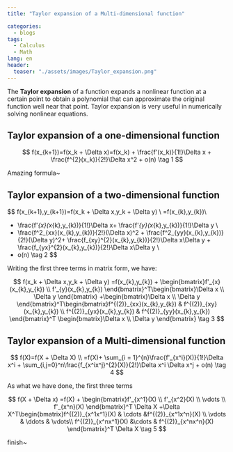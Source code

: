 ```yaml
---
title: "Taylor expansion of a Multi-dimensional function"

categories:
  - blogs
tags:
  - Calculus
  - Math
lang: en
header: 
  teaser: "./assets/images/Taylor_expansion.png"
---
```


The **Taylor expansion** of a function expands a nonlinear function at a certain point to obtain a polynomial that can approximate the original function well near that point. Taylor expansion is very useful in numerically solving nonlinear equations.

## Taylor expansion of a one-dimensional function

$$
f(x_{k+1})=f(x_k + \Delta x)=f(x_k) + \frac{f'(x_k)}{1!}\Delta x + \frac{f^{2}(x_k)}{2!}\Delta x^2 + o(n) \tag 1
$$

Amazing formula~



## Taylor expansion of a two-dimensional function

$$
f(x_{k+1},y_{k+1})=f(x_k + \Delta x,y_k + \Delta y) \\
=f(x_{k},y_{k})\\
+ \frac{f'_{x}(x_{k},y_{k})}{1!}\Delta x+ \frac{f'_{y}(x_{k},y_{k})}{1!}\Delta y \\
+ \frac{f^2_{xx}(x_{k},y_{k})}{2!}(\Delta x)^2 + \frac{f^2_{yy}(x_{k},y_{k})}{2!}(\Delta y)^2+ \frac{f_{xy}^{2}(x_{k},y_{k})}{2!}\Delta x\Delta y + \frac{f_{yx}^{2}(x_{k},y_{k})}{2!}\Delta x\Delta y \\
+ o(n) \tag 2
$$

Writing the first three terms in matrix form, we have:

$$
f(x_k + \Delta x,y_k + \Delta y) =f(x_{k},y_{k}) +  \begin{bmatrix}f'_{x}(x_{k},y_{k}) \\ f'_{y}(x_{k},y_{k}) \end{bmatrix}^T\begin{bmatrix}\Delta x \\ \Delta y \end{bmatrix} +\begin{bmatrix}\Delta x \\ \Delta y \end{bmatrix}^T\begin{bmatrix}f^{(2)}_{xx}(x_{k},y_{k}) & f^{(2)}_{xy}(x_{k},y_{k}) \\ f^{(2)}_{yx}(x_{k},y_{k}) & f^{(2)}_{yy}(x_{k},y_{k}) \end{bmatrix}^T \begin{bmatrix}\Delta x \\ \Delta y \end{bmatrix} \tag 3
$$

## Taylor expansion of a Multi-dimensional function

$$
f(X)=f(X + \Delta X) \\
=f(X)+ \sum_{i = 1}^{n}\frac{f'_{x^i}(X)}{1!}\Delta x^i  + \sum_{i,j=0}^n\frac{f_{x^ix^j}^{2}(X)}{2!}\Delta x^i \Delta x^j + o(n) \tag 4
$$

As what we have done,  the first three terms

$$
f(X + \Delta x) =f(X) +  \begin{bmatrix}f'_{x^1}(X) \\ f'_{x^2}(X) \\ \vdots \\ f'_{x^n}(X) \end{bmatrix}^T \Delta X  +\Delta X^T\begin{bmatrix}f^{(2)}_{x^1x^1}(X) & \cdots &f^{(2)}_{x^1x^n}(X) \\  \vdots & \ddots & \vdots\\  f^{(2)}_{x^nx^1}(X) &\cdots & f^{(2)}_{x^nx^n}(X) \end{bmatrix}^T \Delta X \tag 5
$$

finish~


